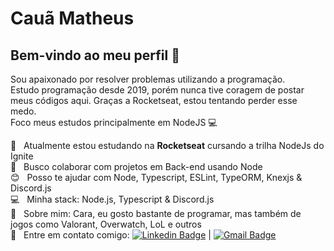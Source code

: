 # Cauã Matheus

## Bem-vindo ao meu perfil 👋
Sou apaixonado por resolver problemas utilizando a programação.
<br/> Estudo programação desde 2019, porém nunca tive coragem de postar meus códigos aqui. Graças a Rocketseat, estou tentando perder esse medo.
<br/> Foco meus estudos principalmente em NodeJS :computer:

 :rocket:  &nbsp; Atualmente estou estudando na **Rocketseat** cursando a trilha NodeJs do Ignite
 <br/> :purple_heart: &nbsp; Busco colaborar com projetos em Back-end usando Node
 <br/> :blush: &nbsp; Posso te ajudar com Node, Typescript, ESLint, TypeORM, Knexjs & Discord.js 
 <br/> :computer: &nbsp; Minha stack: Node.js, Typescript & Discord.js
 <br/> 💬  &nbsp; Sobre mim: Cara, eu gosto bastante de programar, mas também de jogos como Valorant, Overwatch, LoL e outros
 <br/> :email: &nbsp; Entre em contato comigo: [![Linkedin Badge](https://img.shields.io/badge/-CauãMatheus-blue?style=flat-square&logo=Linkedin&logoColor=white&link=https://www.linkedin.com/in/cauã-matheus-alves-corrêa-28a9621a5/)](https://www.linkedin.com/in/cauã-matheus-alves-corrêa-28a9621a5/) 
| 
[![Gmail Badge](https://img.shields.io/badge/-caua10000@gmail.com-c14438?style=flat-square&logo=Gmail&logoColor=white)](mailto:caua10000@gmail.com)
